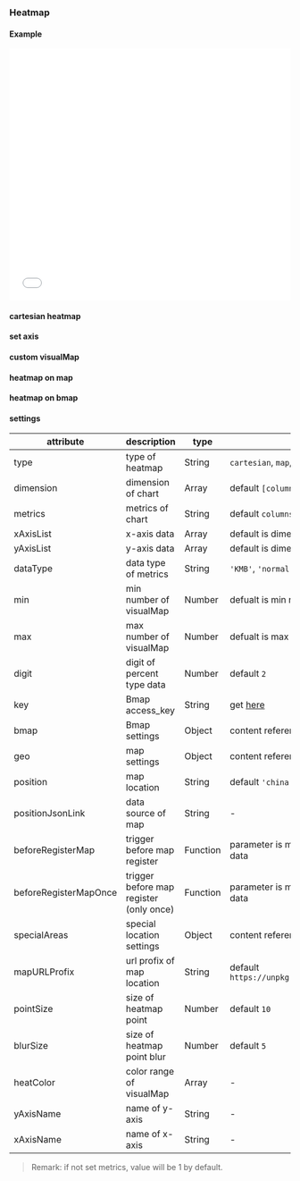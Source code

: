 ### Heatmap

#### Example

<iframe width="100%" height="450" src="//jsfiddle.net/vue_echarts/mfagszmL/14/embedded/result,html,js/?bodyColor=fff" allowfullscreen="allowfullscreen" frameborder="0"></iframe>

#### cartesian heatmap

<vuep template="#cartesian-heatmap-chart"></vuep>

<script v-pre type="text/x-template" id="cartesian-heatmap-chart">
<template>
  <ve-heatmap :data="chartData"></ve-heatmap>
</template>

<script>
  export default {
    created: function () {
      this.chartData = {
        columns: ['week', 'location', 'person'],
        rows: [
          { 'week': 'Monday', 'location': 'Beijing', 'person': 1000 },
          { 'week': 'Tuesday', 'location': 'Shanghai', 'person': 400 },
          { 'week': 'Wednesday', 'location': 'Hangzhou', 'person': 800 },
          { 'week': 'Tuesday', 'location': 'Shenzhen', 'person': 200 },
          { 'week': 'Wednesday', 'location': 'Changhcun', 'person': 100 },
          { 'week': 'Friday', 'location': 'Nanjing', 'person': 300 },
          { 'week': 'Thursday', 'location': 'Jiangsu', 'person': 800 },
          { 'week': 'Monday', 'location': 'Beijing', 'person': 700 },
          { 'week': 'Wednesday', 'location': 'Shanghai', 'person': 300 },
          { 'week': 'Tuesday', 'location': 'Hangzhou', 'person': 500 }
        ]
      }
    }
  }
</script>
</script>

#### set axis

<vuep template="#axis-settings"></vuep>

<script v-pre type="text/x-template" id="axis-settings">
<template>
  <ve-heatmap :data="chartData" :settings="chartSettings"></ve-heatmap>
</template>

<script>
  export default {
    created: function () {
      this.chartData = {
        columns: ['week', 'location', 'person'],
        rows: [
          { 'week': 'Monday', 'location': 'Beijing', 'person': 1000 },
          { 'week': 'Tuesday', 'location': 'Shanghai', 'person': 400 },
          { 'week': 'Wednesday', 'location': 'Hangzhou', 'person': 800 },
          { 'week': 'Tuesday', 'location': 'Shenzhen', 'person': 200 },
          { 'week': 'Wednesday', 'location': 'Changhcun', 'person': 100 },
          { 'week': 'Friday', 'location': 'Nanjing', 'person': 300 },
          { 'week': 'Thursday', 'location': 'Jiangsu', 'person': 800 },
          { 'week': 'Wednesday', 'location': 'Beijing', 'person': 700 },
          { 'week': 'Wednesday', 'location': 'Shanghai', 'person': 300 },
          { 'week': 'Tuesday', 'location': 'Hangzhou', 'person': 500 }
        ]
      },
      this.chartSettings = {
        xAxisList: ['Monday', 'Tuesday', 'Wednesday', 'Thursday', 'Friday', '星期六', '星期日'],
        yAxisList: ['Beijing', 'Shanghai', 'Hangzhou', 'Shenzhen', 'Changhcun', 'Nanjing', 'Jiangsu']
      }
    }
  }
</script>
</script>

#### custom visualMap

<vuep template="#visualMap-settings"></vuep>

<script v-pre type="text/x-template" id="visualMap-settings">
<template>
  <ve-heatmap :data="chartData" :visual-map="chartVisualMap" :grid="chartGrid"></ve-heatmap>
</template>

<script>
  export default {
    created: function () {
      this.chartData = {
        columns: ['week', 'location', 'person'],
        rows: [
          { 'week': 'Monday', 'location': 'Beijing', 'person': 1000 },
          { 'week': 'Tuesday', 'location': 'Shanghai', 'person': 400 },
          { 'week': 'Wednesday', 'location': 'Hangzhou', 'person': 800 },
          { 'week': 'Tuesday', 'location': 'Shenzhen', 'person': 200 },
          { 'week': 'Wednesday', 'location': 'Changhcun', 'person': 100 },
          { 'week': 'Friday', 'location': 'Nanjing', 'person': 300 },
          { 'week': 'Thursday', 'location': 'Jiangsu', 'person': 800 },
          { 'week': 'Wednesday', 'location': 'Beijing', 'person': 700 },
          { 'week': 'Wednesday', 'location': 'Shanghai', 'person': 200 },
          { 'week': 'Tuesday', 'location': 'Hangzhou', 'person': 500 }
        ]
      },
      this.chartGrid = {
        right: 100
      }
      this.chartVisualMap = {
        min: 0,
        max: 1500,
        type: 'piecewise',
        right: 0,
        top: '50%'
      }
    }
  }
</script>
</script>

#### heatmap on map

<vuep template="#map-heatmap-1"></vuep>

<script v-pre type="text/x-template" id="map-heatmap-1">
<template>
  <ve-heatmap :data="chartData" :settings="chartSettings"></ve-heatmap>
</template>

<script>
  export default {
    created: function () {
      this.chartData = {
        columns: ['lat', 'lng', 'person'],
        rows: [
          { 'lat': 115.892151, 'lng': 28.676493, 'person': 1000 },
          { 'lat': 117.000923, 'lng': 36.675807, 'person': 400 },
          { 'lat': 113.665412, 'lng': 34.757975, 'person': 800 },
          { 'lat': 114.298572, 'lng': 30.584355, 'person': 200 },
          { 'lat': 112.982279, 'lng': 28.19409, 'person': 100 },
          { 'lat': 113.280637, 'lng': 23.125178, 'person': 300 },
          { 'lat': 110.33119, 'lng': 20.031971, 'person': 800 },
          { 'lat': 104.065735, 'lng': 30.659462, 'person': 700 },
          { 'lat': 108.948024, 'lng': 34.263161, 'person': 300 },
          { 'lat': 103.823557, 'lng': 36.058039, 'person': 500 }
        ]
      }
      this.chartSettings = {
        position: 'china',
        type: 'map',
        geo: {
          label: {
            emphasis: {
              show: false
            }
          },
          itemStyle: {
            normal: {
              areaColor: '#323c48',
              borderColor: '#111'
            },
            emphasis: {
              areaColor: '#2a333d'
            }
          }
        }
      }
    }
  }
</script>
</script>


#### heatmap on bmap

<vuep template="#bmap-heatmap"></vuep>

<script v-pre type="text/x-template" id="bmap-heatmap">
<template>
  <ve-heatmap :data="chartData" :settings="chartSettings"></ve-heatmap>
</template>

<script>
  export default {
    created: function () {
      this.chartData = {
        columns: ['lat', 'lng'],
        rows: [
          { 'lat': 120.14322240845, 'lng': 30.236064370321 },
          { 'lat': 120.14301682797, 'lng': 30.236035316745 },
          { 'lat': 120.14138577045, 'lng': 30.236113748704 },
          { 'lat': 120.1400398833, 'lng': 30.235973050702 },
          { 'lat': 120.13893453465, 'lng': 30.23517220446 },
          { 'lat': 120.1382899739, 'lng': 30.234062922977 },
          { 'lat': 120.13265960629, 'lng': 30.231641351722 },
          { 'lat': 120.13170681763, 'lng': 30.229925745619 },
          { 'lat': 120.13119614803, 'lng': 30.228996846637 },
          { 'lat': 120.13023980134, 'lng': 30.228226570416 }
        ]
      }
      this.chartSettings = {
        key: 'oBvDtR6nzWtVchkY4cLHtnah1VVZQKRK',
        bmap: {
          center: [120.14322240845, 30.236064370321],
          zoom: 14,
          roam: true
        },
        type: 'bmap'
      }
    }
  }
</script>
</script>

#### settings

| attribute | description | type | remark |
| --- | --- | --- | --- |
| type | type of heatmap | String | `cartesian`, `map`, `bmap`, default `cartesian` |
| dimension | dimension of chart | Array | default `[columns[0], columns[1]]` |
| metrics | metrics of chart | String | default `columns[2]` |
| xAxisList | x-axis data  | Array | default is dimension[0] data |
| yAxisList | y-axis data | Array | default is dimension[1] data |
| dataType | data type of metrics | String | `'KMB'`, `'normal'`, `'percent'` |
| min | min number of visualMap | Number | defualt is min number of data |
| max | max number of visualMap | Number | defualt is max number of data |
| digit | digit of percent type data | Number | default `2` |
| key | Bmap access_key | String | get [here](http://lbsyun.baidu.com/apiconsole/key) |
| bmap | Bmap settings | Object | content reference [docs](https://github.com/ecomfe/echarts/tree/master/extension/bmap#使用) |
| geo |  map settings |  Object | content reference [docs](http://ecomfe.github.io/echarts-doc/public/en/option.html#geo) |
| position | map location | String | default `'china'` |
| positionJsonLink | data source of map | String | - |
| beforeRegisterMap | trigger before map register | Function | parameter is map data, need to return map data |
| beforeRegisterMapOnce | trigger before map register (only once) | Function | parameter is map data, need to return map data |
| specialAreas | special location settings | Object | content reference [docs](http://echarts.baidu.com/api.html#echarts.registerMap) |
| mapURLProfix | url profix of map location | String | default  `https://unpkg.com/echarts@3.6.2/map/json/` |
| pointSize | size of heatmap point | Number | default `10` |
| blurSize | size of heatmap point blur | Number | default `5` |
| heatColor | color range of visualMap | Array | - |
| yAxisName | name of y-axis | String | - |
| xAxisName | name of x-axis | String | - |

> Remark: if not set metrics, value will be 1 by default.
